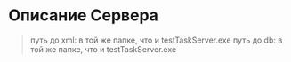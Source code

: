 # Описание Сервера

>путь до xml: в той же папке, что и testTaskServer.exe
>путь до db: в той же папке, что и testTaskServer.exe